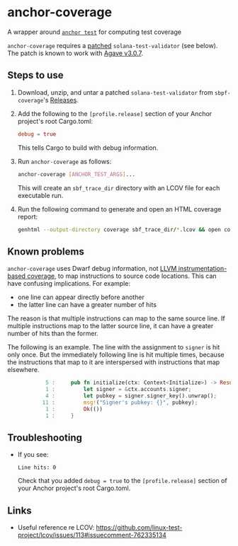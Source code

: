 # anchor-coverage

A wrapper around [`anchor test`] for computing test coverage

`anchor-coverage` requires a [patched] `solana-test-validator` (see below). The patch is known to work with [Agave v3.0.7](https://github.com/anza-xyz/agave/tree/v3.0.6).

## Steps to use

1. Download, unzip, and untar a patched `solana-test-validator` from `sbpf-coverage`'s [Releases].

2. Add the following to the `[profile.release]` section of your Anchor project's root Cargo.toml:

   ```toml
   debug = true
   ```

   This tells Cargo to build with debug information.

3. Run `anchor-coverage` as follows:

   ```sh
   anchor-coverage [ANCHOR_TEST_ARGS]...
   ```

   This will create an `sbf_trace_dir` directory with an LCOV file for each executable run.

4. Run the following command to generate and open an HTML coverage report:

   ```sh
   genhtml --output-directory coverage sbf_trace_dir/*.lcov && open coverage/index.html
   ```

## Known problems

`anchor-coverage` uses Dwarf debug information, not [LLVM instrumentation-based coverage], to map instructions to source code locations. This can have confusing implications. For example:

- one line can appear directly before another
- the latter line can have a greater number of hits

The reason is that multiple instructions can map to the same source line. If multiple instructions map to the latter source line, it can have a greater number of hits than the former.

The following is an example. The line with the assignment to `signer` is hit only once. But the immediately following line is hit multiple times, because the instructions that map to it are interspersed with instructions that map elsewhere.

```rs
            5 :     pub fn initialize(ctx: Context<Initialize>) -> Result<()> {
            1 :         let signer = &ctx.accounts.signer;
            4 :         let pubkey = signer.signer_key().unwrap();
           11 :         msg!("Signer's pubkey: {}", pubkey);
            1 :         Ok(())
            1 :     }
```

## Troubleshooting

- If you see:
  ```
  Line hits: 0
  ```
  Check that you added `debug = true` to the `[profile.release]` section of your Anchor project's root Cargo.toml.

## Links

- Useful reference re LCOV: https://github.com/linux-test-project/lcov/issues/113#issuecomment-762335134

[Agave repository]: https://github.com/anza-xyz/agave
[LLVM instrumentation-based coverage]: https://llvm.org/docs/CoverageMappingFormat.html
[Releases]: https://github.com/trail-of-forks/sbpf-coverage/releases
[`anchor test`]: https://www.anchor-lang.com/docs/references/cli#test
[from source]: https://docs.anza.xyz/cli/install#building-from-source
[patched]: https://github.com/trail-of-forks/sbpf-coverage
